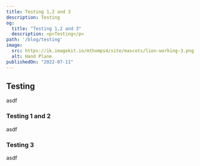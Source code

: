 ```yaml
---
title: Testing 1,2 and 3
description: Testing
og:
  title: "Testing 1,2 and 3"
  description: <p>Testing</p>
path: '/blog/testing'
image:
  src: https://ik.imagekit.io/mthomps4/site/mascots/lion-working-3.png
  alt: Hand Plane
publishedOn: "2022-07-11"
---
```


## Testing

asdf

### Testing 1 and 2

asdf

### Testing 3

asdf
